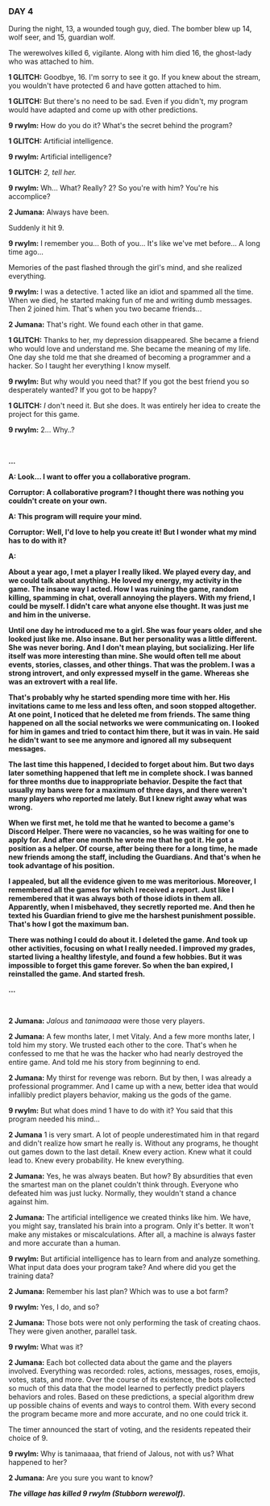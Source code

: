 ### DAY 4

During the night, 13, a wounded tough guy, died. The bomber blew up 14, wolf seer, and 15, guardian wolf.

The werewolves killed 6, vigilante. Along with him died 16, the ghost-lady who was attached to him.

**1 GLITCH:** Goodbye, 16. I'm sorry to see it go. If you knew about the stream, you wouldn't have protected 6 and have gotten attached to him.

**1 GLITCH:** But there's no need to be sad. Even if you didn't, my program would have adapted and come up with other predictions.

**9 rwylm:** How do you do it? What's the secret behind the program?

**1 GLITCH:** Artificial intelligence.

**9 rwylm:** Artificial intelligence?

**1 GLITCH:** *2, tell her.*

**9 rwylm:** Wh... What? Really? 2? So you're with him? You're his accomplice?

**2 Jumana:** Always have been.

Suddenly it hit 9.

**9 rwylm:** I remember you... Both of you... It's like we've met before... A long time ago...

Memories of the past flashed through the girl's mind, and she realized everything.

**9 rwylm:** I was a detective. 1 acted like an idiot and spammed all the time. When we died, he started making fun of me and writing dumb messages. Then 2 joined him. That's when you two became friends...

**2 Jumana:** That's right. We found each other in that game.

**1 GLITCH:** Thanks to her, my depression disappeared. She became a friend who would love and understand me. She became the meaning of my life. One day she told me that she dreamed of becoming a programmer and a hacker. So I taught her everything I know myself.

**9 rwylm:** But why would you need that? If you got the best friend you so desperately wanted? If you got to be happy?

**1 GLITCH:** *I* don't need it. But she does. It was entirely her idea to create the project for this game.

**9 rwylm:** 2... Why..?

<br>

**...** 

**A: Look... I want to offer you a collaborative program.**

**Corruptor: A collaborative program? I thought there was nothing you couldn't create on your own.**

**A: This program will require your mind.**

**Corruptor: Well, I'd love to help you create it! But I wonder what my mind has to do with it?**

**A:**

**About a year ago, I met a player I really liked. We played every day, and we could talk about anything. He loved my energy, my activity in the game. The insane way I acted. How I was ruining the game, random killing, spamming in chat, overall annoying the players. With my friend, I could be myself. I didn't care what anyone else thought. It was just me and him in the universe.**

**Until one day he introduced me to a girl. She was four years older, and she looked just like me. Also insane. But her personality was a little different. She was never boring. And I don't mean playing, but socializing. Her life itself was more interesting than mine. She would often tell me about events, stories, classes, and other things. That was the problem. I was a strong introvert, and only expressed myself in the game. Whereas she was an extrovert with a real life.**

**That's probably why he started spending more time with her. His invitations came to me less and less often, and soon stopped altogether. At one point, I noticed that he deleted me from friends. The same thing happened on all the social networks we were communicating on. I looked for him in games and tried to contact him there, but it was in vain. He said he didn't want to see me anymore and ignored all my subsequent messages.**

**The last time this happened, I decided to forget about him. But two days later something happened that left me in complete shock. I was banned for three months due to inappropriate behavior. Despite the fact that usually my bans were for a maximum of three days, and there weren't many players who reported me lately. But I knew right away what was wrong.**

**When we first met, he told me that he wanted to become a game's Discord Helper. There were no vacancies, so he was waiting for one to apply for. And after one month he wrote me that he got it. He got a position as a helper. Of course, after being there for a long time, he made new friends among the staff, including the Guardians. And that's when he took advantage of his position.**

**I appealed, but all the evidence given to me was meritorious. Moreover, I remembered all the games for which I received a report. Just like I remembered that it was always both of those idiots in them all. Apparently, when I misbehaved, they secretly reported me. And then he texted his Guardian friend to give me the harshest punishment possible. That's how I got the maximum ban.**

**There was nothing I could do about it. I deleted the game. And took up other activities, focusing on what I really needed. I improved my grades, started living a healthy lifestyle, and found a few hobbies. But it was impossible to forget this game forever. So when the ban expired, I reinstalled the game. And started fresh.**

**...**

<br>

**2 Jumana:** *Jalous* and *tanimaaaa* were those very players.

**2 Jumana:** A few months later, I met Vitaly. And a few more months later, I told him my story. We trusted each other to the core. That's when he confessed to me that he was the hacker who had nearly destroyed the entire game. And told me his story from beginning to end.

**2 Jumana:** My thirst for revenge was reborn. But by then, I was already a professional programmer. And I came up with a new, better idea that would infallibly predict players behavior, making us the gods of the game.

**9 rwylm:** But what does mind 1 have to do with it? You said that this program needed his mind...

**2 Jumana** 1 is very smart. A lot of people underestimated him in that regard and didn't realize how smart he really is. Without any programs, he thought out games down to the last detail. Knew every action. Knew what it could lead to. Knew every probability. He knew everything.

**2 Jumana:** Yes, he was always beaten. But how? By absurdities that even the smartest man on the planet couldn't think through. Everyone who defeated him was just lucky. Normally, they wouldn't stand a chance against him.

**2 Jumana:** The artificial intelligence we created thinks like him. We have, you might say, translated his brain into a program. Only it's better. It won't make any mistakes or miscalculations. After all, a machine is always faster and more accurate than a human.

**9 rwylm:** But artificial intelligence has to learn from and analyze something. What input data does your program take? And where did you get the training data?

**2 Jumana:** Remember his last plan? Which was to use a bot farm?

**9 rwylm:** Yes, I do, and so?

**2 Jumana:** Those bots were not only performing the task of creating chaos. They were given another, parallel task.

**9 rwylm:** What was it?

**2 Jumana:** Each bot collected data about the game and the players involved. Everything was recorded: roles, actions, messages, roses, emojis, votes, stats, and more. Over the course of its existence, the bots collected so much of this data that the model learned to perfectly predict players behaviors and roles. Based on these predictions, a special algorithm drew up possible chains of events and ways to control them. With every second the program became more and more accurate, and no one could trick it.

The timer announced the start of voting, and the residents repeated their choice of 9.

**9 rwylm:** Why is tanimaaaa, that friend of Jalous, not with us? What happened to her?

**2 Jumana:** Are you sure you want to know?

***The village has killed 9 rwylm (Stubborn werewolf).***